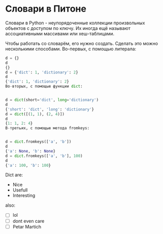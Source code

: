 # Словари в Питоне

Словари в Python - неупорядоченные коллекции произвольных объектов с доступом по ключу. Их иногда ещё называют ассоциативными массивами или хеш-таблицами.

Чтобы работать со словарём, его нужно создать. Сделать это можно несколькими способами. Во-первых, с помощью литерала:

```python
d = {}
d
{}
d = {'dict': 1, 'dictionary': 2}
d
{'dict': 1, 'dictionary': 2}
Во-вторых, с помощью функции dict:


d = dict(short='dict', long='dictionary')
d
{'short': 'dict', 'long': 'dictionary'}
d = dict([(1, 1), (2, 4)])
d
{1: 1, 2: 4}
В-третьих, с помощью метода fromkeys:


d = dict.fromkeys(['a', 'b'])
d
{'a': None, 'b': None}
d = dict.fromkeys(['a', 'b'], 100)
d
{'a': 100, 'b': 100}
```

Dict are:

- Nice
- Usefull
- Interesting

also:

- [ ] lol
- [ ] dont even care
- [ ] Petar Martich
